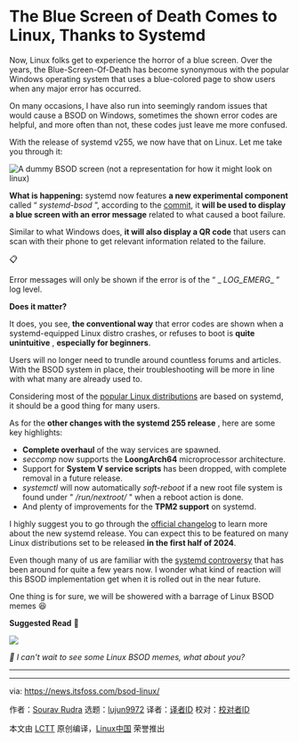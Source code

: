 [#]: subject: "The Blue Screen of Death Comes to Linux, Thanks to Systemd"
[#]: via: "https://news.itsfoss.com/bsod-linux/"
[#]: author: "Sourav Rudra https://news.itsfoss.com/author/sourav/"
[#]: collector: "lujun9972/lctt-scripts-1700446145"
[#]: translator: " "
[#]: reviewer: " "
[#]: publisher: " "
[#]: url: " "

The Blue Screen of Death Comes to Linux, Thanks to Systemd
======
Now, Linux folks get to experience the horror of a blue screen.
Over the years, the Blue-Screen-Of-Death has become synonymous with the popular Windows operating system that uses a blue-colored page to show users when any major error has occurred.

On many occasions, I have also run into seemingly random issues that would cause a BSOD on Windows, sometimes the shown error codes are helpful, and more often than not, these codes just leave me more confused.

With the release of systemd v255, we now have that on Linux. Let me take you through it:

![A dummy BSOD screen \(not a representation for how it might look on linux\)][1]

**What is happening:** systemd now features **a new experimental component** called “ _systemd-bsod_ ”, according to the [commit][2], it **will be used to display a blue screen with an error message** related to what caused a boot failure.

Similar to what Windows does, **it will also display a QR code** that users can scan with their phone to get relevant information related to the failure.

📋

Error messages will only be shown if the error is of the “ _ _LOG_EMERG__ ” log level.

**Does it matter?**

It does, you see, **the conventional way** that error codes are shown when a systemd-equipped Linux distro crashes, or refuses to boot is **quite unintuitive** , **especially for beginners**.

Users will no longer need to trundle around countless forums and articles. With the BSOD system in place, their troubleshooting will be more in line with what many are already used to.

Considering most of the [popular Linux distributions][3] are based on systemd, it should be a good thing for many users.

As for the **other changes with the systemd 255 release** , here are some key highlights:

  * **Complete overhaul** of the way services are spawned.
  * _seccomp_ now supports the **LoongArch64** microprocessor architecture.
  * Support for **System V service scripts** has been dropped, with complete removal in a future release.
  * _systemctl_ will now automatically _soft-reboot_ if a new root file system is found under " _/run/nextroot/_ " when a reboot action is done.
  * And plenty of improvements for the **TPM2 support** on systemd.



I highly suggest you to go through the [official changelog][4] to learn more about the new systemd release. You can expect this to be featured on many Linux distributions set to be released **in the first half of 2024**.

Even though many of us are familiar with the [systemd controversy][5] that has been around for quite a few years now. I wonder what kind of reaction will this BSOD implementation get when it is rolled out in the near future.

One thing is for sure, we will be showered with a barrage of Linux BSOD memes 😆

**Suggested Read** 📖

![][6]

_💬 I can't wait to see some Linux BSOD memes, what about you?_

* * *

--------------------------------------------------------------------------------

via: https://news.itsfoss.com/bsod-linux/

作者：[Sourav Rudra][a]
选题：[lujun9972][b]
译者：[译者ID](https://github.com/译者ID)
校对：[校对者ID](https://github.com/校对者ID)

本文由 [LCTT](https://github.com/LCTT/TranslateProject) 原创编译，[Linux中国](https://linux.cn/) 荣誉推出

[a]: https://news.itsfoss.com/author/sourav/
[b]: https://github.com/lujun9972
[1]: https://news.itsfoss.com/content/images/2023/12/Linux_BSOD.png
[2]: https://github.com/systemd/systemd/commit/fc7eb1325bd297634568528fb934698a68855121
[3]: https://itsfoss.com/best-linux-distributions/
[4]: https://github.com/systemd/systemd/releases/tag/v255
[5]: https://itsfoss.com/systemd-init/
[6]: https://itsfoss.com/content/images/size/w256h256/2022/12/android-chrome-192x192.png
